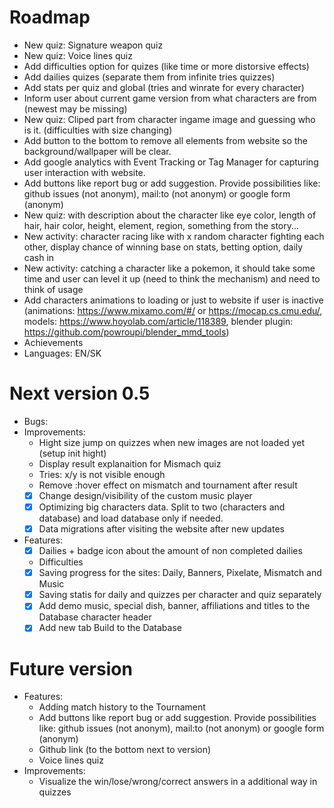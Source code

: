 # Roadmap
- New quiz: Signature weapon quiz
- New quiz: Voice lines quiz
- Add difficulties option for quizes (like time or more distorsive effects)
- Add dailies quizes (separate them from infinite tries quizzes)
- Add stats per quiz and global (tries and winrate for every character)
- Inform user about current game version from what characters are from (newest may be missing)
- New quiz: Cliped part from character ingame image and guessing who is it. (difficulties with size changing)
- Add button to the bottom to remove all elements from website so the background/wallpaper will be clear.
- Add google analytics with Event Tracking or Tag Manager for capturing user interaction with website.
- Add buttons like report bug or add suggestion. Provide possibilities like: github issues (not anonym), mail:to (not anonym) or google form (anonym)
- New quiz: with description about the character like eye color, length of hair, hair color, height, element, region, something from the story...
- New activity: character racing like with x random character fighting each other, display chance of winning base on stats, betting option, daily cash in
- New activity: catching a character like a pokemon, it should take some time and user can level it up (need to think the mechanism) and need to think of usage
- Add characters animations to loading or just to website if user is inactive (animations: https://www.mixamo.com/#/ or https://mocap.cs.cmu.edu/, models: https://www.hoyolab.com/article/118389, blender plugin: https://github.com/powroupi/blender_mmd_tools)
- Achievements
- Languages: EN/SK

# Next version 0.5
- Bugs: 
- Improvements:
  - Hight size jump on quizzes when new images are not loaded yet (setup init hight)
  - Display result explanaition for Mismach quiz
  - Tries: x/y is not visible enough
  - Remove :hover effect on mismatch and tournament after result
  - [x] Change design/visibility of the custom music player
  - [x] Optimizing big characters data. Split to two (characters and database) and load database only if needed.
  - [x] Data migrations after visiting the website after new updates
- Features:
  - [x] Dailies + badge icon about the amount of non completed dailies
  - Difficulties
  - [x] Saving progress for the sites: Daily, Banners, Pixelate, Mismatch and Music
  - [x] Saving statis for daily and quizzes per character and quiz separately
  - [x] Add demo music, special dish, banner, affiliations and titles to the Database character header
  - [x] Add new tab Build to the Database

# Future version
- Features:
  - Adding match history to the Tournament
  - Add buttons like report bug or add suggestion. Provide possibilities like: github issues (not anonym), mail:to (not anonym) or google form (anonym)
  - Github link (to the bottom next to version)
  - Voice lines quiz
- Improvements:
  - Visualize the win/lose/wrong/correct answers in a additional way in quizzes